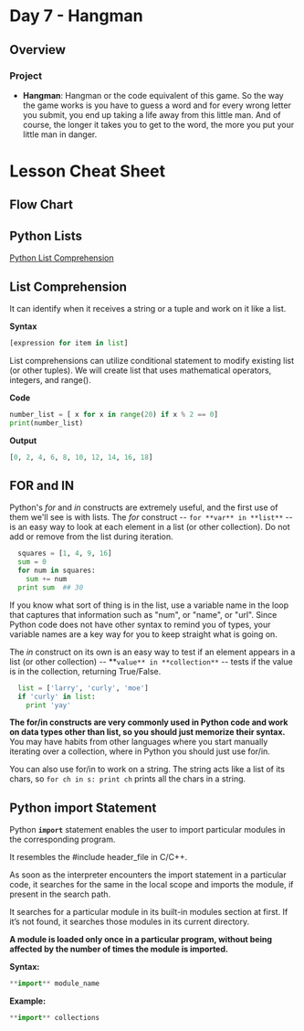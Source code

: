 # Day 7 - Hangman

## Overview

### Project

- **Hangman**: Hangman or the code equivalent of this game. So the way the game works is you have to guess a word and for every wrong letter you submit, you end up taking a life away from this little man. And of course, the longer it takes you to get to the word, the more you put your little man in danger.

# Lesson Cheat Sheet

## Flow Chart

## Python Lists

[Python List Comprehension](https://www.programiz.com/python-programming/list-comprehension)

## **List Comprehension**

It can identify when it receives a string or a tuple and work on it like a list.

**Syntax**

```python
[expression for item in list]
```

List comprehensions can utilize conditional statement to modify existing list (or other tuples). We will create list that uses mathematical operators, integers, and range().

**Code**

```python
number_list = [ x for x in range(20) if x % 2 == 0]
print(number_list)
```

**Output**

```python
[0, 2, 4, 6, 8, 10, 12, 14, 16, 18]
```

## FOR and IN

Python's *for* and *in* constructs are extremely useful, and the first use of them we'll see is with lists. The *for* construct -- `for **var** in **list**` -- is an easy way to look at each element in a list (or other collection). Do not add or remove from the list during iteration.

```python
  squares = [1, 4, 9, 16]
  sum = 0
  for num in squares:
    sum += num
  print sum  ## 30

```

If you know what sort of thing is in the list, use a variable name in the loop that captures that information such as "num", or "name", or "url". Since Python code does not have other syntax to remind you of types, your variable names are a key way for you to keep straight what is going on.

The *in* construct on its own is an easy way to test if an element appears in a list (or other collection) -- **`value** in **collection**` -- tests if the value is in the collection, returning True/False.

```python
  list = ['larry', 'curly', 'moe']
  if 'curly' in list:
    print 'yay'
```

**The for/in constructs are very commonly used in Python code and work on data types other than list, so you should just memorize their syntax.** You may have habits from other languages where you start manually iterating over a collection, where in Python you should just use for/in.

You can also use for/in to work on a string. The string acts like a list of its chars, so `for ch in s: print ch` prints all the chars in a string.

## Python import Statement

Python **`import`** statement enables the user to import particular modules in the corresponding program.

It resembles the #include header_file in C/C++.

As soon as the interpreter encounters the import statement in a particular code, it searches for the same in the local scope and imports the module, if present in the search path.

It searches for a particular module in its built-in modules section at first. If it’s not found, it searches those modules in its current directory.

**A module is loaded only once in a particular program, without being affected by the number of times the module is imported.**

**Syntax:**

```python
**import** module_name
```

**Example:**

```python
**import** collections
```